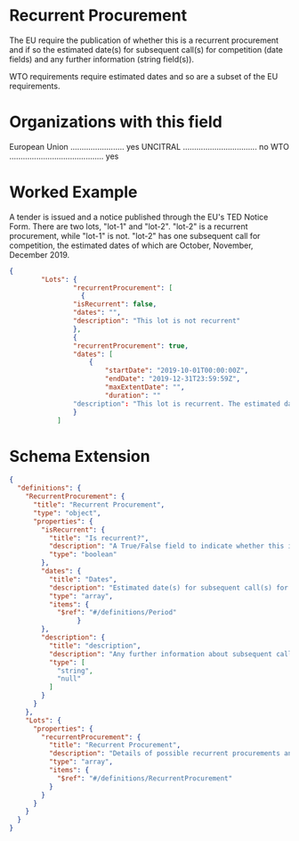 Recurrent Procurement
===============
The EU require the publication of whether this is a recurrent procurement and if so the estimated date(s) for subsequent call(s) for competition (date fields) and any further information (string field(s)).

WTO requirements require estimated dates and so are a subset of the EU requirements.

Organizations with this field
===============

European Union ........................ yes
UNCITRAL ................................. no
WTO .......................................... yes

Worked Example
==============
A tender is issued and a notice published through the EU's TED Notice Form. 
There are two lots, "lot-1" and "lot-2". "lot-2" is a recurrent procurement, while "lot-1" is not.
"lot-2" has one subsequent call for competition, the estimated dates of which are October, November, December 2019.

```json
{
        "Lots": {
                "recurrentProcurement": [
                  { 
                "isRecurrent": false,
                "dates": "",
                "description": "This lot is not recurrent"
                },
                { 
                "recurrentProcurement": true,
                "dates": [
	                {
		                "startDate": "2019-10-01T00:00:00Z",
		                "endDate": "2019-12-31T23:59:59Z",
		                "maxExtentDate": "",
		                "duration": ""
                "description": "This lot is recurrent. The estimated dates for the subsequent call for competition are October, November, December 2019."
                }                
            ]
```

Schema Extension
=======
```json
{
  "definitions": {
    "RecurrentProcurement": {
      "title": "Recurrent Procurement",
      "type": "object",
      "properties": {
        "isRecurrent": {
          "title": "Is recurrent?",
          "description": "A True/False field to indicate whether this is a recurrent procurement",
          "type": "boolean"
        },
        "dates": {
          "title": "Dates",
          "description": "Estimated date(s) for subsequent call(s) for competition",
          "type": "array",
	      "items": {
	      	"$ref": "#/definitions/Period"
          		 }
        },
        "description": {
          "title": "description",
          "description": "Any further information about subsequent call(s) for competition.",
          "type": [
            "string",
            "null"
          ]
        }
      }
    },
    "Lots": {
      "properties": {
        "recurrentProcurement": {
          "title": "Recurrent Procurement",
          "description": "Details of possible recurrent procurements and their subsequent calls for competition.",
          "type": "array",
          "items": {
            "$ref": "#/definitions/RecurrentProcurement"
          }
        }
      }
    }
  }
}
```
